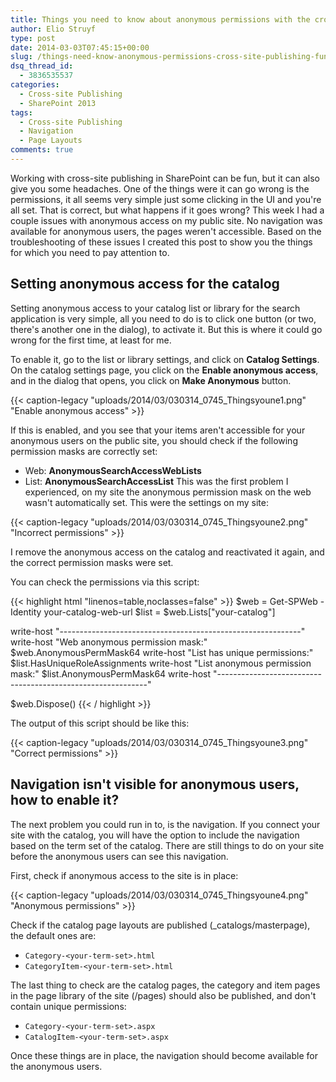 ```yaml
---
title: Things you need to know about anonymous permissions with the cross-site publishing functionality
author: Elio Struyf
type: post
date: 2014-03-03T07:45:15+00:00
slug: /things-need-know-anonymous-permissions-cross-site-publishing-functionality/
dsq_thread_id:
  - 3836535537
categories:
  - Cross-site Publishing
  - SharePoint 2013
tags:
  - Cross-site Publishing
  - Navigation
  - Page Layouts
comments: true
---
```


Working with cross-site publishing in SharePoint can be fun, but it can also give you some headaches. One of the things were it can go wrong is the permissions, it all seems very simple just some clicking in the UI and you're all set. That is correct, but what happens if it goes wrong? This week I had a couple issues with anonymous access on my public site. No navigation was available for anonymous users, the pages weren't accessible. Based on the troubleshooting of these issues I created this post to show you the things for which you need to pay attention to.

## Setting anonymous access for the catalog

Setting anonymous access to your catalog list or library for the search application is very simple, all you need to do is to click one button (or two, there's another one in the dialog), to activate it. But this is where it could go wrong for the first time, at least for me.

To enable it, go to the list or library settings, and click on **Catalog Settings**. On the catalog settings page, you click on the **Enable anonymous access**, and in the dialog that opens, you click on **Make Anonymous** button.

{{< caption-legacy "uploads/2014/03/030314_0745_Thingsyoune1.png" "Enable anonymous access" >}}

If this is enabled, and you see that your items aren't accessible for your anonymous users on the public site, you should check if the following permission masks are correctly set:

*   Web: **AnonymousSearchAccessWebLists**
*   List: **AnonymousSearchAccessList**
This was the first problem I experienced, on my site the anonymous permission mask on the web wasn't automatically set. This were the settings on my site:

{{< caption-legacy "uploads/2014/03/030314_0745_Thingsyoune2.png" "Incorrect permissions" >}}

I remove the anonymous access on the catalog and reactivated it again, and the correct permission masks were set.

You can check the permissions via this script:

{{< highlight html "linenos=table,noclasses=false" >}}
$web = Get-SPWeb -Identity your-catalog-web-url
$list = $web.Lists["your-catalog"]

write-host "------------------------------------------------------------"
write-host "Web anonymous permission mask:" $web.AnonymousPermMask64
write-host "List has unique permissions:" $list.HasUniqueRoleAssignments
write-host "List anonymous permission mask:" $list.AnonymousPermMask64
write-host "------------------------------------------------------------"

$web.Dispose()
{{< / highlight >}}

The output of this script should be like this:

{{< caption-legacy "uploads/2014/03/030314_0745_Thingsyoune3.png" "Correct permissions" >}}

## Navigation isn't visible for anonymous users, how to enable it?

The next problem you could run in to, is the navigation. If you connect your site with the catalog, you will have the option to include the navigation based on the term set of the catalog. There are still things to do on your site before the anonymous users can see this navigation.

First, check if anonymous access to the site is in place:

{{< caption-legacy "uploads/2014/03/030314_0745_Thingsyoune4.png" "Anonymous permissions" >}}

Check if the catalog page layouts are published (_catalogs/masterpage), the default ones are:

*   `Category-<your-term-set>.html`
*   `CategoryItem-<your-term-set>.html`

The last thing to check are the catalog pages, the category and item pages in the page library of the site (/pages) should also be published, and don't contain unique permissions:

*   `Category-<your-term-set>.aspx`
*   `CatalogItem-<your-term-set>.aspx`

Once these things are in place, the navigation should become available for the anonymous users.